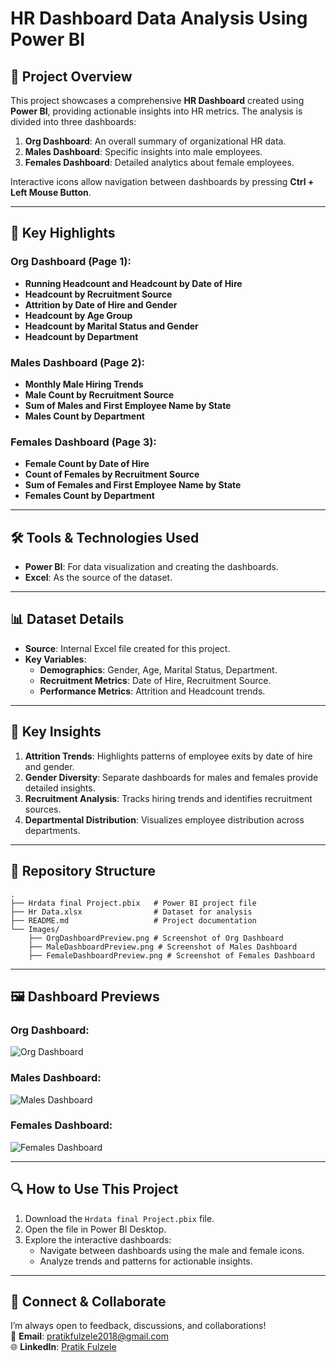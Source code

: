 
# HR Dashboard Data Analysis Using Power BI  

## 🌟 **Project Overview**  
This project showcases a comprehensive **HR Dashboard** created using **Power BI**, providing actionable insights into HR metrics. The analysis is divided into three dashboards:  
1. **Org Dashboard**: An overall summary of organizational HR data.  
2. **Males Dashboard**: Specific insights into male employees.  
3. **Females Dashboard**: Detailed analytics about female employees.  

Interactive icons allow navigation between dashboards by pressing **Ctrl + Left Mouse Button**.

---

## 🔑 **Key Highlights**  
### Org Dashboard (Page 1):  
- **Running Headcount and Headcount by Date of Hire**  
- **Headcount by Recruitment Source**  
- **Attrition by Date of Hire and Gender**  
- **Headcount by Age Group**  
- **Headcount by Marital Status and Gender**  
- **Headcount by Department**  

### Males Dashboard (Page 2):  
- **Monthly Male Hiring Trends**  
- **Male Count by Recruitment Source**  
- **Sum of Males and First Employee Name by State**  
- **Males Count by Department**  

### Females Dashboard (Page 3):  
- **Female Count by Date of Hire**  
- **Count of Females by Recruitment Source**  
- **Sum of Females and First Employee Name by State**  
- **Females Count by Department**  

---

## 🛠️ **Tools & Technologies Used**  
- **Power BI**: For data visualization and creating the dashboards.  
- **Excel**: As the source of the dataset.  

---

## 📊 **Dataset Details**  
- **Source**: Internal Excel file created for this project.  
- **Key Variables**:  
  - **Demographics**: Gender, Age, Marital Status, Department.  
  - **Recruitment Metrics**: Date of Hire, Recruitment Source.  
  - **Performance Metrics**: Attrition and Headcount trends.  

---

## 🎯 **Key Insights**  
1. **Attrition Trends**: Highlights patterns of employee exits by date of hire and gender.  
2. **Gender Diversity**: Separate dashboards for males and females provide detailed insights.  
3. **Recruitment Analysis**: Tracks hiring trends and identifies recruitment sources.  
4. **Departmental Distribution**: Visualizes employee distribution across departments.  

---

## 📁 **Repository Structure**  
```plaintext
.
├── Hrdata final Project.pbix   # Power BI project file
├── Hr Data.xlsx                # Dataset for analysis
├── README.md                   # Project documentation
└── Images/
    ├── OrgDashboardPreview.png # Screenshot of Org Dashboard
    ├── MaleDashboardPreview.png # Screenshot of Males Dashboard
    ├── FemaleDashboardPreview.png # Screenshot of Females Dashboard
```

---

## 🖼️ **Dashboard Previews**  
### Org Dashboard:  
![Org Dashboard]([1](https://github.com/PratikFulzele/HRAnalyticsDashboard/blob/main/1.PNG))  

### Males Dashboard:  
![Males Dashboard]([2](https://github.com/PratikFulzele/HRAnalyticsDashboard/blob/main/2.PNG))  

### Females Dashboard:  
![Females Dashboard]([3](https://github.com/PratikFulzele/HRAnalyticsDashboard/blob/main/3.PNG))  

---

## 🔍 **How to Use This Project**  
1. Download the `Hrdata final Project.pbix` file.  
2. Open the file in Power BI Desktop.  
3. Explore the interactive dashboards:  
   - Navigate between dashboards using the male and female icons.  
   - Analyze trends and patterns for actionable insights.

---

## 🤝 **Connect & Collaborate**  
I’m always open to feedback, discussions, and collaborations!  
📧 **Email**: [pratikfulzele2018@gmail.com](mailto:pratikfulzele2018@gmail.com)  
🌐 **LinkedIn**: [Pratik Fulzele](https://www.linkedin.com/in/pratik-fulzele-887556234)  

